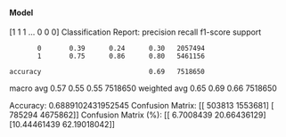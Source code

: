 #### Model
[1 1 1 ... 0 0 0]
Classification Report:
              precision    recall  f1-score   support

           0       0.39      0.24      0.30   2057494
           1       0.75      0.86      0.80   5461156

    accuracy                           0.69   7518650
   macro avg       0.57      0.55      0.55   7518650
weighted avg       0.65      0.69      0.66   7518650

Accuracy: 0.6889102431952545
Confusion Matrix:
[[ 503813 1553681]
 [ 785294 4675862]]
Confusion Matrix (%):
[[ 6.7008439  20.66436129]
 [10.44461439 62.19018042]]
